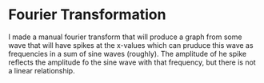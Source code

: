 # Fourier Transformation

I made a manual fourier transform that will produce a graph from some wave that will have spikes at the x-values which can pruduce this wave as frequencies in a sum of sine waves (roughly). The amplitude of he spike reflects the amplitude fo the sine wave with that frequency, but there is not a linear relationship.

